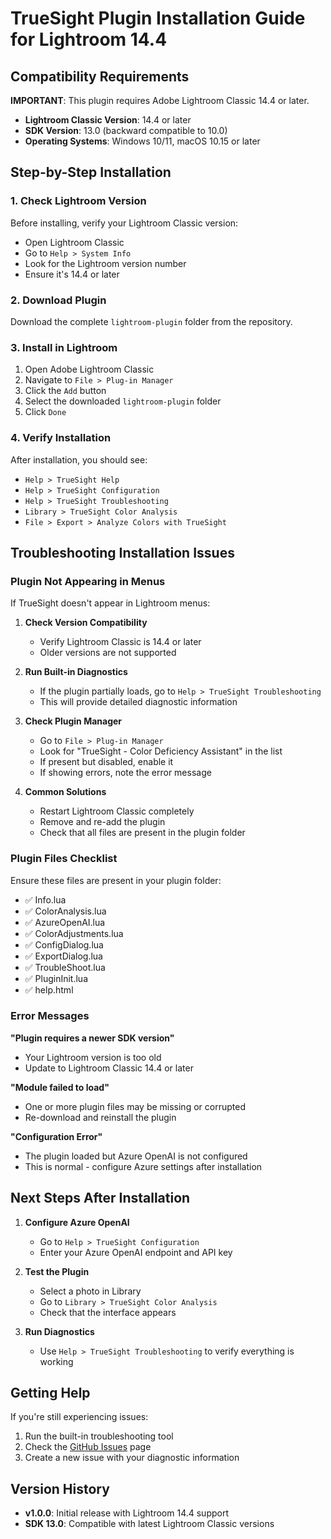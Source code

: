 # TrueSight Plugin Installation Guide for Lightroom 14.4

## Compatibility Requirements

**IMPORTANT**: This plugin requires Adobe Lightroom Classic 14.4 or later.

- **Lightroom Classic Version**: 14.4 or later
- **SDK Version**: 13.0 (backward compatible to 10.0)
- **Operating Systems**: Windows 10/11, macOS 10.15 or later

## Step-by-Step Installation

### 1. Check Lightroom Version

Before installing, verify your Lightroom Classic version:
- Open Lightroom Classic
- Go to `Help > System Info`
- Look for the Lightroom version number
- Ensure it's 14.4 or later

### 2. Download Plugin

Download the complete `lightroom-plugin` folder from the repository.

### 3. Install in Lightroom

1. Open Adobe Lightroom Classic
2. Navigate to `File > Plug-in Manager`
3. Click the `Add` button
4. Select the downloaded `lightroom-plugin` folder
5. Click `Done`

### 4. Verify Installation

After installation, you should see:
- `Help > TrueSight Help`
- `Help > TrueSight Configuration`
- `Help > TrueSight Troubleshooting`
- `Library > TrueSight Color Analysis`
- `File > Export > Analyze Colors with TrueSight`

## Troubleshooting Installation Issues

### Plugin Not Appearing in Menus

If TrueSight doesn't appear in Lightroom menus:

1. **Check Version Compatibility**
   - Verify Lightroom Classic is 14.4 or later
   - Older versions are not supported

2. **Run Built-in Diagnostics**
   - If the plugin partially loads, go to `Help > TrueSight Troubleshooting`
   - This will provide detailed diagnostic information

3. **Check Plugin Manager**
   - Go to `File > Plug-in Manager`
   - Look for "TrueSight - Color Deficiency Assistant" in the list
   - If present but disabled, enable it
   - If showing errors, note the error message

4. **Common Solutions**
   - Restart Lightroom Classic completely
   - Remove and re-add the plugin
   - Check that all files are present in the plugin folder

### Plugin Files Checklist

Ensure these files are present in your plugin folder:
- ✅ Info.lua
- ✅ ColorAnalysis.lua
- ✅ AzureOpenAI.lua
- ✅ ColorAdjustments.lua
- ✅ ConfigDialog.lua
- ✅ ExportDialog.lua
- ✅ TroubleShoot.lua
- ✅ PluginInit.lua
- ✅ help.html

### Error Messages

**"Plugin requires a newer SDK version"**
- Your Lightroom version is too old
- Update to Lightroom Classic 14.4 or later

**"Module failed to load"**
- One or more plugin files may be missing or corrupted
- Re-download and reinstall the plugin

**"Configuration Error"**
- The plugin loaded but Azure OpenAI is not configured
- This is normal - configure Azure settings after installation

## Next Steps After Installation

1. **Configure Azure OpenAI**
   - Go to `Help > TrueSight Configuration`
   - Enter your Azure OpenAI endpoint and API key

2. **Test the Plugin**
   - Select a photo in Library
   - Go to `Library > TrueSight Color Analysis`
   - Check that the interface appears

3. **Run Diagnostics**
   - Use `Help > TrueSight Troubleshooting` to verify everything is working

## Getting Help

If you're still experiencing issues:

1. Run the built-in troubleshooting tool
2. Check the [GitHub Issues](https://github.com/Lukasedv/truesight/issues) page  
3. Create a new issue with your diagnostic information

## Version History

- **v1.0.0**: Initial release with Lightroom 14.4 support
- **SDK 13.0**: Compatible with latest Lightroom Classic versions